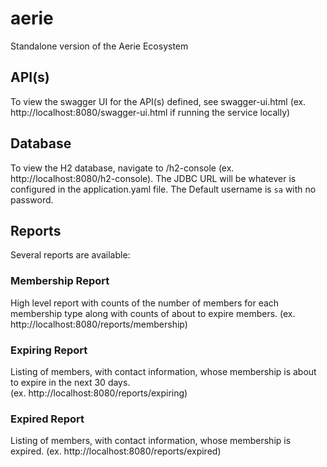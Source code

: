 # aerie
Standalone version of the Aerie Ecosystem

## API(s)

To view the swagger UI for the API(s) defined, see swagger-ui.html (ex. http://localhost:8080/swagger-ui.html 
if running the service locally)

## Database

To view the H2 database, navigate to /h2-console (ex. http://localhost:8080/h2-console).  The JDBC URL will be 
whatever is configured in the application.yaml file.  The Default username is `sa` with no password.

## Reports

Several reports are available:

### Membership Report

High level report with counts of the number of members for each membership type along with counts of about to expire 
members.  (ex. http://localhost:8080/reports/membership)

### Expiring Report

Listing of members, with contact information, whose membership is about to expire in the next 30 days.  
(ex. http://localhost:8080/reports/expiring)

### Expired Report

Listing of members, with contact information, whose membership is expired.  (ex. http://localhost:8080/reports/expired)
